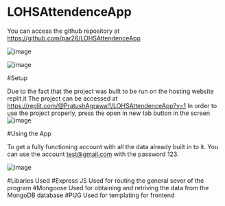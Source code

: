 # LOHSAttendenceApp

You can access the github repository at https://github.com/par26/LOHSAttendenceApp


![image](https://user-images.githubusercontent.com/67389873/225967476-b3d160ec-9226-4955-b3b3-4c48f0eb2c8e.png)


![image](https://user-images.githubusercontent.com/67389873/225967634-c2fb06ad-c335-46dc-8e26-e08675127c90.png)




#Setup

Due to the fact that the project was built to be run on the hosting website replit.it
The project can be accessed at https://replit.com/@PratushAgrawal1/LOHSAttendenceApp?v=1
In order to use the project properly, press the open in new tab button in the screen
![image](https://user-images.githubusercontent.com/67389873/225969308-6b8a242c-74d7-4a11-adf1-ef1e5e3bb3d6.png)



#Using the App

To get a fully functioning account with all the data already built in to it. 
You can use the account test@gmail.com with the password 123. 

![image](https://user-images.githubusercontent.com/67389873/225970299-430374ef-0e08-4387-a8fc-60b4ea75da9e.png)


#Libaries Used
#Express JS
Used for routing the general sever of the program
#Mongoose
Used for obtaining and retriving the data from the MongoDB database
#PUG
Used for templating for frontend

